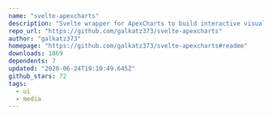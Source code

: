 ```yaml
---
name: "svelte-apexcharts"
description: "Svelte wrapper for ApexCharts to build interactive visualizations in svelte."
repo_url: "https://github.com/galkatz373/svelte-apexcharts"
author: "galkatz373"
homepage: "https://github.com/galkatz373/svelte-apexcharts#readme"
downloads: 1869
dependents: 7
updated: "2020-06-24T19:10:49.645Z"
github_stars: 72
tags: 
  - ui
  - media
---
```

